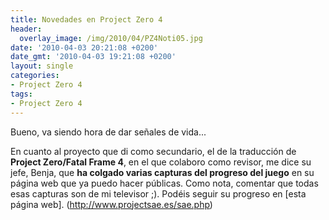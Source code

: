 ```yaml
---
title: Novedades en Project Zero 4
header:
  overlay_image: /img/2010/04/PZ4Noti05.jpg
date: '2010-04-03 20:21:08 +0200'
date_gmt: '2010-04-03 19:21:08 +0200'
layout: single
categories:
- Project Zero 4
tags:
- Project Zero 4
---
```

Bueno, va siendo hora de dar señales de vida...

En cuanto al proyecto que di como secundario, el de la traducción de 
**Project Zero/Fatal Frame 4**, en el que colaboro como revisor, me dice su 
jefe, Benja, que **ha colgado varias capturas del progreso del juego** en 
su página web que ya puedo hacer públicas. Como nota, comentar que todas 
esas capturas son de mi televisor ;). Podéis seguir su progreso en 
[esta página web]. (http://www.projectsae.es/sae.php)
